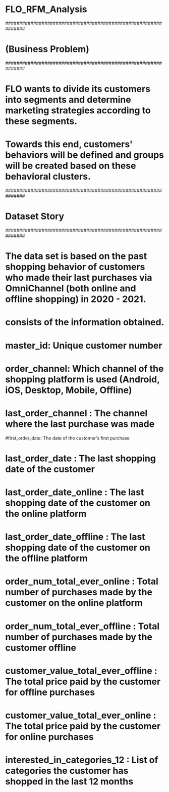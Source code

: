 # FLO_RFM_Analysis


###############################################################
# (Business Problem)
###############################################################
# FLO wants to divide its customers into segments and determine marketing strategies according to these segments.
# Towards this end, customers' behaviors will be defined and groups will be created based on these behavioral clusters.

###############################################################
# Dataset Story
###############################################################

# The data set is based on the past shopping behavior of customers who made their last purchases via OmniChannel (both online and offline shopping) in 2020 - 2021.
# consists of the information obtained.

# master_id: Unique customer number
# order_channel: Which channel of the shopping platform is used (Android, iOS, Desktop, Mobile, Offline)
# last_order_channel : The channel where the last purchase was made
#first_order_date: The date of the customer's first purchase
# last_order_date : The last shopping date of the customer
# last_order_date_online : The last shopping date of the customer on the online platform
# last_order_date_offline : The last shopping date of the customer on the offline platform
# order_num_total_ever_online : Total number of purchases made by the customer on the online platform
# order_num_total_ever_offline : Total number of purchases made by the customer offline
# customer_value_total_ever_offline : The total price paid by the customer for offline purchases
# customer_value_total_ever_online : The total price paid by the customer for online purchases
# interested_in_categories_12 : List of categories the customer has shopped in the last 12 months
